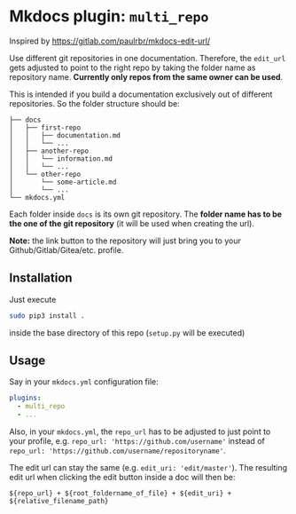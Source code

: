 # Mkdocs plugin: `multi_repo`

Inspired by https://gitlab.com/paulrbr/mkdocs-edit-url/



Use different git repositories in one documentation. Therefore, the `edit_url` gets adjusted to point to the right repo by taking the folder name as repository name. **Currently only repos from the same owner can be used**.

This is intended if you build a documentation exclusively out of different repositories. So the folder structure should be:

```
├── docs
│   ├── first-repo
│   │   ├── documentation.md
│   │   └── ...
│   ├── another-repo
│   │   └── information.md
│   │   └── ...
│   └── other-repo
│       └── some-article.md
│       └── ...
└── mkdocs.yml
```

Each folder inside `docs` is its own git repository. The **folder name has to be the one of the git repository** (it will be used when creating the url).

**Note:** the link button to the repository will just bring you to your Github/Gitlab/Gitea/etc. profile.

## Installation

Just execute

```sh
sudo pip3 install .
```

inside the base directory of this repo (`setup.py` will be executed)

## Usage

Say in your `mkdocs.yml` configuration file:

```yaml
plugins:
  - multi_repo
  - ...
```

Also, in your `mkdocs.yml`, the `repo_url` has to be adjusted to just point to your profile, e.g. `repo_url: 'https://github.com/username'` instead of `repo_url: 'https://github.com/username/repositoryname'`.

The edit url can stay the same (e.g. `edit_uri: 'edit/master'`). The resulting edit url when clicking the edit button inside a doc will then be:

```
${repo_url} + ${root_foldername_of_file} + ${edit_uri} + ${relative_filename_path}
```

 
